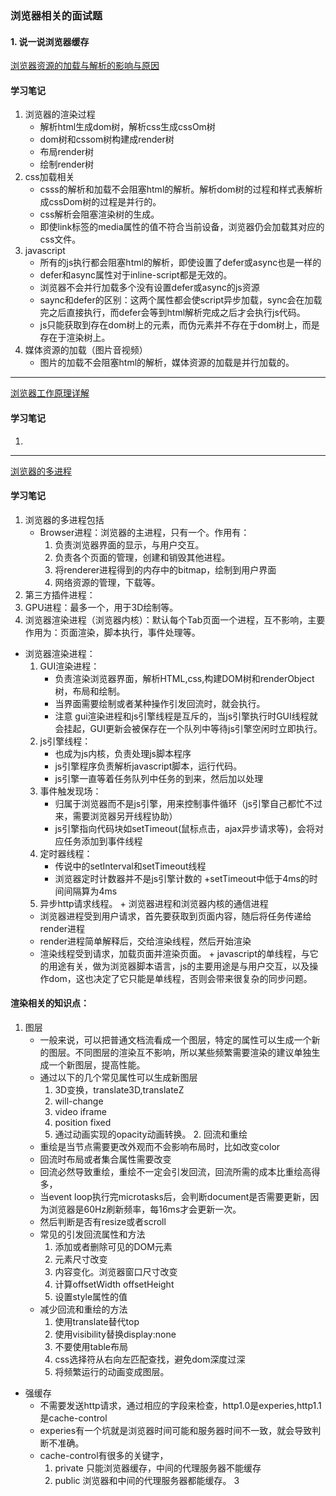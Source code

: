 ### 浏览器相关的面试题
#### 1. 说一说浏览器缓存
[浏览器资源的加载与解析的影响与原因](https://www.jianshu.com/p/2bc93efe0958)
#### 学习笔记
   1. 浏览器的渲染过程
      + 解析html生成dom树，解析css生成cssOm树
      + dom树和cssom树构建成render树
      + 布局render树
      + 绘制render树
   2. css加载相关
      + csss的解析和加载不会阻塞html的解析。解析dom树的过程和样式表解析成cssDom树的过程是并行的。
      + css解析会阻塞渲染树的生成。
      + 即使link标签的media属性的值不符合当前设备，浏览器仍会加载其对应的css文件。
   3. javascript
      + 所有的js执行都会阻塞html的解析，即使设置了defer或async也是一样的
      + defer和async属性对于inline-script都是无效的。
      + 浏览器不会并行加载多个没有设置defer或async的js资源
      + saync和defer的区别：这两个属性都会使script异步加载，sync会在加载完之后直接执行，而defer会等到html解析完成之后才会执行js代码。
      + js只能获取到存在dom树上的元素，而伪元素并不存在于dom树上，而是存在于渲染树上。
   4. 媒体资源的加载（图片音视频）
      + 图片的加载不会阻塞html的解析，媒体资源的加载是并行加载的。
-------
[浏览器工作原理详解](https://blog.csdn.net/dangnian/article/details/50876241)
#### 学习笔记
   1. 
-------
[浏览器的多进程](https://blog.csdn.net/sh435367384/article/details/79647326)
#### 学习笔记
   1. 浏览器的多进程包括
      + Browser进程：浏览器的主进程，只有一个。作用有：
         1. 负责浏览器界面的显示，与用户交互。
         2. 负责各个页面的管理，创建和销毁其他进程。
         3. 将renderer进程得到的内存中的bitmap，绘制到用户界面
         4. 网络资源的管理，下载等。
   2. 第三方插件进程：
   3. GPU进程：最多一个，用于3D绘制等。
   4. 浏览器渲染进程（浏览器内核）：默认每个Tab页面一个进程，互不影响，主要作用为：页面渲染，脚本执行，事件处理等。
   + 浏览器渲染进程：
      1. GUI渲染进程：
         + 负责渲染浏览器界面，解析HTML,css,构建DOM树和renderObject树，布局和绘制。
         + 当界面需要绘制或者某种操作引发回流时，就会执行。
         + 注意 gui渲染进程和js引擎线程是互斥的，当js引擎执行时GUI线程就会挂起，GUI更新会被保存在一个队列中等待js引擎空闲时立即执行。
      2. js引擎线程：
         + 也成为js内核，负责处理js脚本程序
         + js引擎程序负责解析javascript脚本，运行代码。
         + js引擎一直等着任务队列中任务的到来，然后加以处理
      3. 事件触发现场：
         + 归属于浏览器而不是js引擎，用来控制事件循环（js引擎自己都忙不过来，需要浏览器另开线程协助）
         + js引擎指向代码块如setTimeout(鼠标点击，ajax异步请求等)，会将对应任务添加到事件线程
      4. 定时器线程：
         + 传说中的setInterval和setTimeout线程
         + 浏览器定时计数器并不是js引擎计数的
         +setTimeout中低于4ms的时间间隔算为4ms
      5. 异步http请求线程。
    + 浏览器进程和浏览器内核的通信进程
       + 浏览器进程受到用户请求，首先要获取到页面内容，随后将任务传递给render进程
       + render进程简单解释后，交给渲染线程，然后开始渲染
       + 渲染线程受到请求，加载页面并渲染页面。
    + javascript的单线程，与它的用途有关，做为浏览器脚本语言，js的主要用途是与用户交互，以及操作dom，这也决定了它只能是单线程，否则会带来很复杂的同步问题。
#### 渲染相关的知识点：
   1. 图层
      + 一般来说，可以把普通文档流看成一个图层，特定的属性可以生成一个新的图层。不同图层的渲染互不影响，所以某些频繁需要渲染的建议单独生成一个新图层，提高性能。
      + 通过以下的几个常见属性可以生成新图层
         1. 3D变换，translate3D,translateZ
         2. will-change
         3. video iframe
         4. position fixed
         5. 通过动画实现的opacity动画转换。
    2. 回流和重绘
       + 重绘是当节点需要更改外观而不会影响布局时，比如改变color
       + 回流时布局或者集合属性需要改变
       + 回流必然导致重绘，重绘不一定会引发回流，回流所需的成本比重绘高得多，
       + 当event loop执行完microtasks后，会判断document是否需要更新，因为浏览器是60Hz刷新频率，每16ms才会更新一次。
       + 然后判断是否有resize或者scroll
       + 常见的引发回流属性和方法
          1. 添加或者删除可见的DOM元素
          2. 元素尺寸改变
          3. 内容变化。浏览器窗口尺寸改变
          4. 计算offsetWidth offsetHeight
          5. 设置style属性的值
       + 减少回流和重绘的方法
          1. 使用translate替代top
          2. 使用visibility替换display:none
          3. 不要使用table布局
          4. css选择符从右向左匹配查找，避免dom深度过深
          5. 将频繁运行的动画变成图层。
* 强缓存
  + 不需要发送http请求，通过相应的字段来检查，http1.0是experies,http1.1是cache-control
  + experies有一个坑就是浏览器时间可能和服务器时间不一致，就会导致判断不准确。
  + cache-control有很多的关键字，
    1. private 只能浏览器缓存，中间的代理服务器不能缓存
    2. public 浏览器和中间的代理服务器都能缓存。
    3

